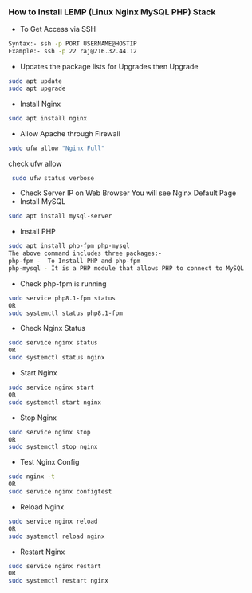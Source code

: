 ### How to Install LEMP (Linux Nginx MySQL PHP) Stack

- To Get Access via SSH
```sh
Syntax:- ssh -p PORT USERNAME@HOSTIP
Example:- ssh -p 22 raj@216.32.44.12
```

- Updates the package lists for Upgrades then Upgrade
```sh
sudo apt update
sudo apt upgrade
```
- Install Nginx
```sh
sudo apt install nginx
```
- Allow Apache through Firewall
```sh
sudo ufw allow "Nginx Full"
```
check ufw allow
```sh
 sudo ufw status verbose
```
- Check Server IP on Web Browser You will see Nginx Default Page
- Install MySQL
```sh
sudo apt install mysql-server
```
- Install PHP
```sh
sudo apt install php-fpm php-mysql
The above command includes three packages:-
php-fpm -  To Install PHP and php-fpm
php-mysql - It is a PHP module that allows PHP to connect to MySQL 
```
- Check php-fpm is running
```sh
sudo service php8.1-fpm status
OR
sudo systemctl status php8.1-fpm
```
- Check Nginx Status
```sh
sudo service nginx status
OR
sudo systemctl status nginx
```
- Start Nginx
```sh
sudo service nginx start
OR
sudo systemctl start nginx
```
- Stop Nginx
```sh
sudo service nginx stop
OR
sudo systemctl stop nginx
```
- Test Nginx Config
```sh
sudo nginx -t
OR
sudo service nginx configtest
```
- Reload Nginx
```sh
sudo service nginx reload
OR
sudo systemctl reload nginx
```
- Restart Nginx
```sh
sudo service nginx restart
OR
sudo systemctl restart nginx
```
